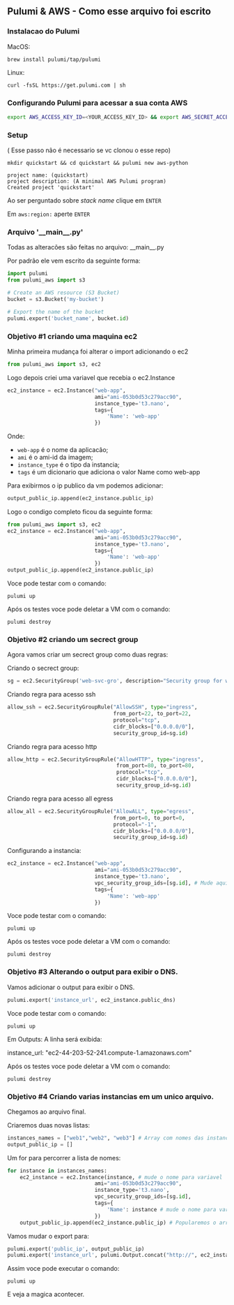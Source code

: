 ## Pulumi & AWS - Como esse arquivo foi escrito

### Instalacao do Pulumi

MacOS: 
```
brew install pulumi/tap/pulumi
```

Linux:
```
curl -fsSL https://get.pulumi.com | sh
```

### Configurando Pulumi para acessar a sua conta AWS

```bash
export AWS_ACCESS_KEY_ID=<YOUR_ACCESS_KEY_ID> && export AWS_SECRET_ACCESS_KEY=<YOUR_SECRET_ACCESS_KEY>
```

### Setup 

( Esse passo não é necessario se vc clonou o esse repo)

```
mkdir quickstart && cd quickstart && pulumi new aws-python
```

```
project name: (quickstart)
project description: (A minimal AWS Pulumi program)
Created project 'quickstart'
```

Ao ser perguntado sobre *stack name* clique em `ENTER`

Em `aws:region:` aperte  `ENTER` 

### Arquivo '\_\_main__.py'

Todas as alteracões são feitas no arquivo: \_\_main__.py 

Por padrão ele vem escrito da seguinte forma:

```python
import pulumi
from pulumi_aws import s3

# Create an AWS resource (S3 Bucket)
bucket = s3.Bucket('my-bucket')

# Export the name of the bucket
pulumi.export('bucket_name', bucket.id)
```

### Objetivo #1 criando uma maquina ec2

Minha primeira mudança foi alterar o import adicionando o ec2 

```python
from pulumi_aws import s3, ec2
```
Logo depois criei uma variavel que recebia o ec2.Instance 

```python
ec2_instance = ec2.Instance("web-app",
                            ami="ami-053b0d53c279acc90",
                            instance_type='t3.nano',
                            tags={
                                'Name': 'web-app'
                            })
```

Onde: 
- `web-app` é o nome da aplicacão;
- `ami` é o ami-id da imagem;
- `instance_type` é o tipo da instancia;
- `tags` é um dicionario que adiciona o valor Name como web-app

Para exibirmos o ip publico da vm podemos adicionar:

```python
output_public_ip.append(ec2_instance.public_ip)
```

Logo o condigo completo ficou da seguinte forma:

```python
from pulumi_aws import s3, ec2
ec2_instance = ec2.Instance("web-app",
                            ami="ami-053b0d53c279acc90",
                            instance_type='t3.nano',
                            tags={
                                'Name': 'web-app'
                            })
output_public_ip.append(ec2_instance.public_ip)
```
Voce pode testar com o comando:
```shell
pulumi up
```

Após os testes voce pode deletar a VM com o comando:
```shell
pulumi destroy 
```

### Objetivo #2 criando um secrect group

Agora vamos criar um secrect group como duas regras:

Criando o secrect group:

```python
sg = ec2.SecurityGroup('web-svc-gro', description="Security group for web service")
```

Criando regra para acesso ssh
```python
allow_ssh = ec2.SecurityGroupRule("AllowSSH", type="ingress", 
                                  from_port=22, to_port=22, 
                                  protocol="tcp", 
                                  cidr_blocks=["0.0.0.0/0"], 
                                  security_group_id=sg.id)
```

Criando regra para acesso http
```python
allow_http = ec2.SecurityGroupRule("AllowHTTP", type="ingress",
                                   from_port=80, to_port=80,
                                   protocol="tcp",
                                   cidr_blocks=["0.0.0.0/0"], 
                                   security_group_id=sg.id)
```

Criando regra para acesso all egress
```python
allow_all = ec2.SecurityGroupRule("AllowALL", type="egress",
                                  from_port=0, to_port=0,
                                  protocol="-1",
                                  cidr_blocks=["0.0.0.0/0"],
                                  security_group_id=sg.id)
```
Configurando a instancia:

```python
ec2_instance = ec2.Instance("web-app",
                            ami="ami-053b0d53c279acc90",
                            instance_type='t3.nano',
                            vpc_security_group_ids=[sg.id], # Mude aqui
                            tags={
                                'Name': 'web-app'
                            })
```
Voce pode testar com o comando:
```shell
pulumi up
```

Após os testes voce pode deletar a VM com o comando:
```shell
pulumi destroy 
```
### Objetivo #3 Alterando o output para exibir o DNS.

Vamos adicionar o output para exibir o DNS.

```python
pulumi.export('instance_url', ec2_instance.public_dns)
```

Voce pode testar com o comando:
```shell
pulumi up
```

Em Outputs:
A linha será exibida:

instance_url: "ec2-44-203-52-241.compute-1.amazonaws.com"

Após os testes voce pode deletar a VM com o comando:
```shell
pulumi destroy 
```

### Objetivo #4 Criando varias instancias em um unico arquivo.

Chegamos ao arquivo final.

Criaremos duas novas listas:
```python
instances_names = ["web1","web2", "web3"] # Array com nomes das instancias
output_public_ip = []
```

Um for para percorrer a lista de nomes:
```python
for instance in instances_names:
    ec2_instance = ec2.Instance(instance, # mude o nome para variavel
                            ami="ami-053b0d53c279acc90",
                            instance_type='t3.nano',
                            vpc_security_group_ids=[sg.id],
                            tags={
                                'Name': instance # mude o nome para variavel
                            })
    output_public_ip.append(ec2_instance.public_ip) # Popularemos o array com ip publico de cada instancia
```

Vamos mudar o export para:
```python
pulumi.export('public_ip', output_public_ip)
pulumi.export('instance_url', pulumi.Output.concat("http://", ec2_instance.public_dns ))
```

Assim voce pode executar o comando:
```shell
pulumi up
```

E veja a magica acontecer.